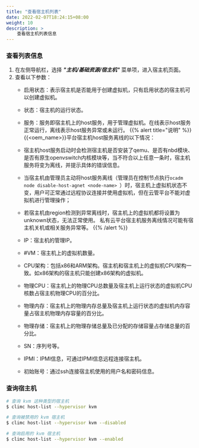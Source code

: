 ```yaml
---
title: "查看宿主机列表"
date: 2022-02-07T18:24:15+08:00
weight: 10
description: >
    查看宿主机列表信息
---
```


### 查看列表信息

1. 在左侧导航栏，选择 **_"主机/基础资源/宿主机"_** 菜单项，进入宿主机页面。
2. 查看以下参数：
   - 启用状态：表示宿主机是否能用于创建虚拟机，只有启用状态的宿主机可以创建虚拟机。
   - 状态：宿主机的运行状态。
   - 服务：服务即宿主机上的host服务，用于管理虚拟机。在线表示host服务正常运行，离线表示host服务异常或未运行。
{{% alert title="说明" %}}
{{<oem_name>}}平台宿主机host服务离线的以下情况：

   - 宿主机host服务启动时会检测宿主机是否安装了qemu、是否有nbd模块、是否有原生openvswitch内核模块等，当不符合以上任意一条时，宿主机服务将变为离线，并提示具体的错误信息。 
   - 当宿主机由管理员主动将host服务离线（管理员在控制节点执行`ocadm node disable-host-agnet <node-name> `）时，宿主机上虚拟机状态不变，用户可正常通过远程协议连接并使用虚拟机，但在云管平台不能对虚拟机进行管理操作；
   - 若宿主机由region检测到异常离线时，宿主机上的虚拟机都将设置为unknown状态，无法正常使用。
私有云平台宿主机服务离线情况可能有宿主机关机或相关服务异常等。
{{% /alert %}}
   - IP：宿主机的管理IP。
   - #VM：宿主机上的虚拟机数量。
   - CPU架构：包括x86和ARM架构。宿主机和宿主机上的虚拟机CPU架构一致。如x86架构的宿主机只能创建x86架构的虚拟机。
   - 物理CPU：宿主机上的物理CPU总数量及宿主机上运行状态的虚拟机CPU核数占宿主机物理CPU的百分比。
   - 物理内存：宿主机上的物理内存总量及宿主机上运行状态的虚拟机内存容量占宿主机物理内存容量的百分比。
   - 物理存储：宿主机上的物理存储总量及已分配的存储容量占存储总量的百分比。
   - SN：序列号等。
   - IPMI：IPMI信息，可通过IPMI信息远程连接宿主机。
   - 初始账号：通过ssh连接宿主机使用的用户名和密码信息。 


### 查询宿主机

```bash
# 查询 kvm 这种类型的宿主机
$ climc host-list --hypervisor kvm

# 查询被禁用的 kvm 宿主机
$ climc host-list --hypervisor kvm --disabled

# 查询启用的 kvm 宿主机
$ climc host-list --hypervisor kvm --enabled
```